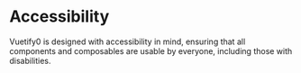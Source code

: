 # Accessibility

Vuetify0 is designed with accessibility in mind, ensuring that all components and composables are usable by everyone, including those with disabilities.

<DocsPageFeatures :frontmatter />
